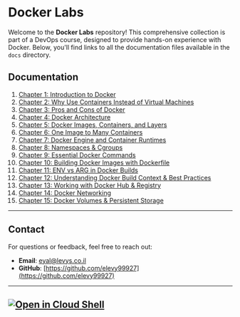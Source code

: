 # Docker Labs

Welcome to the **Docker Labs** repository! This comprehensive collection is part of a DevOps course, designed to provide hands-on experience with Docker. Below, you'll find links to all the documentation files available in the `docs` directory.

## Documentation

1. [Chapter 1: Introduction to Docker](https://github.com/elevy99927/docker/blob/main/docs/Chapter-01.md)
2. [Chapter 2: Why Use Containers Instead of Virtual Machines](https://github.com/elevy99927/docker/blob/main/docs/Chapter-02.md)
3. [Chapter 3: Pros and Cons of Docker](https://github.com/elevy99927/docker/blob/main/docs/Chapter-03.md)
4. [Chapter 4: Docker Architecture](https://github.com/elevy99927/docker/blob/main/docs/Chapter-04.md)
5. [Chapter 5: Docker Images, Containers, and Layers](https://github.com/elevy99927/docker/blob/main/docs/Chapter-05.md)
6. [Chapter 6: One Image to Many Containers](https://github.com/elevy99927/docker/blob/main/docs/Chapter-06.md)
7. [Chapter 7: Docker Engine and Container Runtimes](https://github.com/elevy99927/docker/blob/main/docs/Chapter-07.md)
8. [Chapter 8: Namespaces & Cgroups](https://github.com/elevy99927/docker/blob/main/docs/Chapter-08.md)
9. [Chapter 9: Essential Docker Commands](https://github.com/elevy99927/docker/blob/main/docs/Chapter-09.md)
10. [Chapter 10: Building Docker Images with Dockerfile](https://github.com/elevy99927/docker/blob/main/docs/Chapter-10.md)
11. [Chapter 11: ENV vs ARG in Docker Builds](https://github.com/elevy99927/docker/blob/main/docs/Chapter-11.md)
12. [Chapter 12: Understanding Docker Build Context & Best Practices](https://github.com/elevy99927/docker/blob/main/docs/Chapter-12.md)
13. [Chapter 13: Working with Docker Hub & Registry](https://github.com/elevy99927/docker/blob/main/docs/Chapter-13.md)
14. [Chapter 14: Docker Networking](https://github.com/elevy99927/docker/blob/main/docs/Chapter-14.md)
15. [Chapter 15: Docker Volumes & Persistent Storage](https://github.com/elevy99927/docker/blob/main/docs/Chapter-15.md)


---
## **Contact**
For questions or feedback, feel free to reach out:
- **Email**: eyal@levys.co.il
- **GitHub**: [https://github.com/elevy99927](https://github.com/elevy99927)
---

[![Open in Cloud Shell](https://gstatic.com/cloudssh/images/open-btn.svg)](https://console.cloud.google.com/cloudshell/editor?cloudshell_git_repo=https://github.com/elevy99927/docker) 
---

